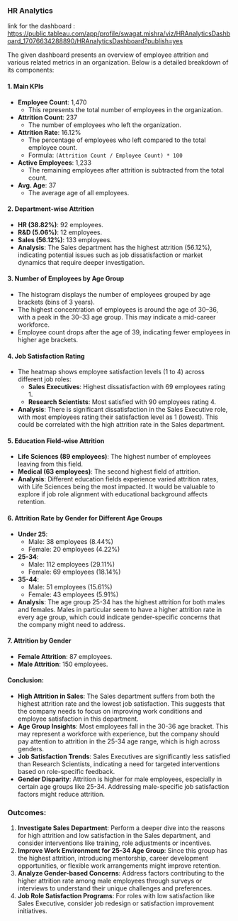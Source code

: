 ### HR Analytics

link for the dashboard : https://public.tableau.com/app/profile/swagat.mishra/viz/HRAnalyticsDashboard_17076634288890/HRAnalyticsDashboard?publish=yes

The given dashboard presents an overview of employee attrition and various related metrics in an organization. Below is a detailed breakdown of its components:

#### 1. **Main KPIs**
   - **Employee Count**: 1,470
     - This represents the total number of employees in the organization.
   - **Attrition Count**: 237
     - The number of employees who left the organization.
   - **Attrition Rate**: 16.12%
     - The percentage of employees who left compared to the total employee count.
     - Formula: `(Attrition Count / Employee Count) * 100`
   - **Active Employees**: 1,233
     - The remaining employees after attrition is subtracted from the total count.
   - **Avg. Age**: 37
     - The average age of all employees.

#### 2. **Department-wise Attrition**
   - **HR (38.82%)**: 92 employees.
   - **R&D (5.06%)**: 12 employees.
   - **Sales (56.12%)**: 133 employees.
   - **Analysis**: The Sales department has the highest attrition (56.12%), indicating potential issues such as job dissatisfaction or market dynamics that require deeper investigation.

#### 3. **Number of Employees by Age Group**
   - The histogram displays the number of employees grouped by age brackets (bins of 3 years).
   - The highest concentration of employees is around the age of 30–36, with a peak in the 30–33 age group. This may indicate a mid-career workforce.
   - Employee count drops after the age of 39, indicating fewer employees in higher age brackets.

#### 4. **Job Satisfaction Rating**
   - The heatmap shows employee satisfaction levels (1 to 4) across different job roles:
     - **Sales Executives**: Highest dissatisfaction with 69 employees rating 1.
     - **Research Scientists**: Most satisfied with 90 employees rating 4.
   - **Analysis**: There is significant dissatisfaction in the Sales Executive role, with most employees rating their satisfaction level as 1 (lowest). This could be correlated with the high attrition rate in the Sales department.

#### 5. **Education Field-wise Attrition**
   - **Life Sciences (89 employees)**: The highest number of employees leaving from this field.
   - **Medical (63 employees)**: The second highest field of attrition.
   - **Analysis**: Different education fields experience varied attrition rates, with Life Sciences being the most impacted. It would be valuable to explore if job role alignment with educational background affects retention.

#### 6. **Attrition Rate by Gender for Different Age Groups**
   - **Under 25**:
     - Male: 38 employees (8.44%)
     - Female: 20 employees (4.22%)
   - **25-34**:
     - Male: 112 employees (29.11%)
     - Female: 69 employees (18.14%)
   - **35-44**:
     - Male: 51 employees (15.61%)
     - Female: 43 employees (5.91%)
   - **Analysis**: The age group 25-34 has the highest attrition for both males and females. Males in particular seem to have a higher attrition rate in every age group, which could indicate gender-specific concerns that the company might need to address.

#### 7. **Attrition by Gender**
   - **Female Attrition**: 87 employees.
   - **Male Attrition**: 150 employees.

#### Conclusion:
- **High Attrition in Sales**: The Sales department suffers from both the highest attrition rate and the lowest job satisfaction. This suggests that the company needs to focus on improving work conditions and employee satisfaction in this department.
- **Age Group Insights**: Most employees fall in the 30-36 age bracket. This may represent a workforce with experience, but the company should pay attention to attrition in the 25-34 age range, which is high across genders.
- **Job Satisfaction Trends**: Sales Executives are significantly less satisfied than Research Scientists, indicating a need for targeted interventions based on role-specific feedback.
- **Gender Disparity**: Attrition is higher for male employees, especially in certain age groups like 25-34. Addressing male-specific job satisfaction factors might reduce attrition.

### Outcomes:
1. **Investigate Sales Department**: Perform a deeper dive into the reasons for high attrition and low satisfaction in the Sales department, and consider interventions like training, role adjustments or incentives.
2. **Improve Work Environment for 25-34 Age Group**: Since this group has the highest attrition, introducing mentorship, career development opportunities, or flexible work arrangements might improve retention.
3. **Analyze Gender-based Concerns**: Address factors contributing to the higher attrition rate among male employees through surveys or interviews to understand their unique challenges and preferences.
4. **Job Role Satisfaction Programs**: For roles with low satisfaction like Sales Executive, consider job redesign or satisfaction improvement initiatives.
